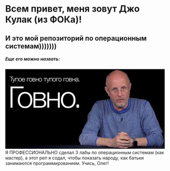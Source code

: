 # Всем привет, меня зовут Джо Кулак (из ФОКа)!  
## И это мой репозиторий по операционным системам)))))))
##### Еще его можно назвать:  
![](https://github.com/true-ctf-master/OS-labs-master/blob/master/govno.jpg)  
Я ПРОФЕССИОНАЛЬНО сделал 3 лабы по операционным системам (как мастер), а этот реп я содал, чтобы показать народу, как батьки занимаются программированием. Учись, Олег!  
